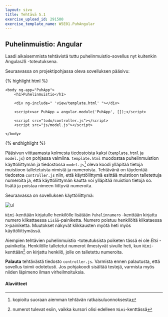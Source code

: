 ```yaml
---
layout: sivu
title: Tehtävä 5.1
exercise_upload_id: 291500
exercise_template_name: W5E01.PuhAngular
---
```


## Puhelinmuistio: Angular 

Laadi aikaisemmista tehtävistä tuttu puhelinmuistio-sovellus nyt kuitenkin AngularJS -toteutuksena.

Seuraavassa on projektipohjassa oleva sovelluksen pääsivu:

{% highlight html %}

    <body ng-app="PuhApp">
        <h1>Puhelinmuistio</h1>

        <div ng-include=" 'view/template.html' "></div>
        
        <script>var PuhApp = angular.module('PuhApp', []);</script>
        
        <script src="todo/controller.js"></script>
        <script src="js/model.js"></script>

    </body>

{% endhighlight %}

Pääsivun viittaamasta kolmesta tiedostoista kaksi (`template.html` ja `model.js`) on pohjassa valmiina. `template.html` muodostaa puhelinmuistion käyttöliittymän ja tiedostossa `model.js`[^1] oleva koodi ylläpitää tietoja muistioon talletetuista nimistä ja numeroista. Tehtävänä on täydentää tiedostoa `controller.js` niin, että käyttöliittymä esittää muistioon talletettuja numeroita ja, että käyttöliittymän kautta voi ylläpitää  muistion tietoja so. lisätä ja poistaa nimeen liittyviä numeroita. 

[^1]: kopioitu suoraan aiemman tehtävän ratkaisuluonnoksesta

Seuraavassa on sovelluksen käyttöliittymä:

![ui](../img/w5e01ui.png "ui")

`Nimi`-kenttään kirjatulle henkilölle lisätään `Puhelinnumero` -kenttään kirjattu numero klikattaessa `Lisää`-painiketta. Numero poistuu henkilöltä klikataessa `X`-painiketta. Muutokset näkyvät klikkausten myötä heti myös käyttöliittymässä.

Aiempien tehtävien puhelinmuistio -toteutuksista poiketen tässä ei ole *Etsi* -painiketta. Henkilölle talletetut numerot ilmestyvät sivulle heti, kun `Nimi`-kenttään[^2] on kirjattu henkilö, jolle on talletettu numeroita. 

[^2]: numerot tulevat esiin, vaikka kursori olisi edelleen `Nimi`-kenttässä

**Palauta** tehtävästä tiedosto `controller.js`. Varmista ennen palautusta, että sovellus toimii odotetusti. Jos pohjakoodi sisältää testejä, varmista myös niiden läpimeno ilman virheilmoituksia.


#### Alaviitteet
